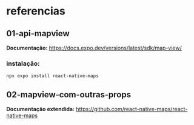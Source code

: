 # referencias

## 01-api-mapview

**Documentação:** https://docs.expo.dev/versions/latest/sdk/map-view/

### instalação:

`npx expo install react-native-maps`

## 02-mapview-com-outras-props

**Documentação extendida:** https://github.com/react-native-maps/react-native-maps
